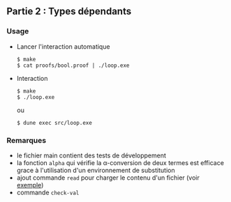 ## Partie 2 : Types dépendants

### Usage

- Lancer l'interaction automatique
  ```
  $ make
  $ cat proofs/bool.proof | ./loop.exe
  ```

- Interaction
  ```
  $ make
  $ ./loop.exe
  ```
  ou
  ```
  $ dune exec src/loop.exe
  ```

### Remarques

- le fichier main contient des tests de développement
- la fonction `alpha` qui vérifie la α-conversion de deux termes est efficace grace à
  l'utilisation d'un environnement de substitution
- ajout commande `read` pour charger le contenu d'un fichier (voir [exemple](./proofs/2-pred.proof))
- commande `check-val`
